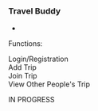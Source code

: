 ### Travel Buddy

-
Functions: <br>

Login/Registration <br>
Add Trip <br>
Join Trip <br>
View Other People's Trip <br>

IN PROGRESS
